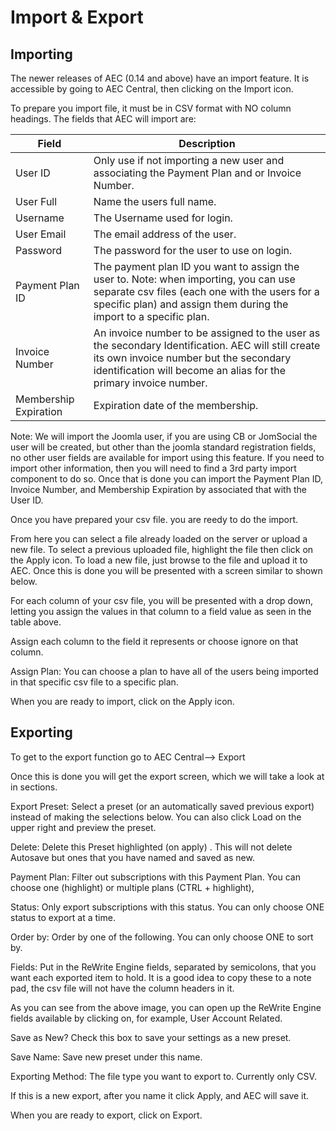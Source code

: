 # Import & Export

## Importing

The newer releases of AEC (0.14 and above) have an import feature. It is accessible by going to AEC Central, then clicking on the Import icon.

To prepare you import file, it must be in CSV format with NO column headings. The fields that AEC will import are:

|Field        |Description|
|-------------|-----------|
|User ID|Only use if not importing a new user and associating the Payment Plan and or Invoice Number.|
|User Full|Name the users full name.|
|Username|The Username used for login.|
|User Email|The email address of the user.|
|Password|The password for the user to use on login.|
|Payment Plan ID|The payment plan ID you want to assign the user to. Note: when importing, you can use separate csv files (each one with the users for a specific plan) and assign them during the import to a specific plan.|
|Invoice Number|An invoice number to be assigned to the user as the secondary Identification. AEC will still create its own invoice number but the secondary identification will become an alias for the primary invoice number.|
|Membership Expiration|Expiration date of the membership.|

Note: We will import the Joomla user, if you are using CB or JomSocial the user will be created, but other than the joomla standard registration fields, no other user fields are available for import using this feature. If you need to import other information, then you will need to find a 3rd party import component to do so. Once that is done you can import the Payment Plan ID, Invoice Number, and Membership Expiration by associated that with the User ID.


Once you have prepared your csv file. you are reedy to do the import.

From here you can select a file already loaded on the server or upload a new file. To select a previous uploaded file, highlight the file then click on the Apply icon. To load a new file, just browse to the file and upload it to AEC. Once this is done you will be presented with a screen similar to shown below.

For each column of your csv file, you will be presented with a drop down, letting you assign the values in that column to a field value as seen in the table above.

Assign each column to the field it represents or choose ignore on that column.

Assign Plan: You can choose a plan to have all of the users being imported in that specific csv file to a specific plan.

When you are ready to import, click on the Apply icon.

## Exporting

To get to the export function go to AEC Central--> Export

Once this is done you will get the export screen, which we will take a look at in sections.

Export Preset: Select a preset (or an automatically saved previous export) instead of making the selections below. You can also click Load on the upper right and preview the preset.

Delete: Delete this Preset highlighted (on apply) . This will not delete Autosave but ones that you have named and saved as new.


Payment Plan: Filter out subscriptions with this Payment Plan. You can choose one (highlight) or multiple plans (CTRL + highlight),

Status: Only export subscriptions with this status. You can only choose ONE status to export at a time.

Order by: Order by one of the following. You can only choose ONE to sort by.


Fields: Put in the ReWrite Engine fields, separated by semicolons, that you want each exported item to hold. It is a good idea to copy these to a note pad, the csv file will not have the column headers in it.

As you can see from the above image, you can open up the ReWrite Engine fields available by clicking on, for example, User Account Related.


Save as New? Check this box to save your settings as a new preset.

Save Name: Save new preset under this name.

Exporting Method: The file type you want to export to. Currently only CSV.

If this is a new export, after you name it click Apply, and AEC will save it.

When you are ready to export, click on Export.
